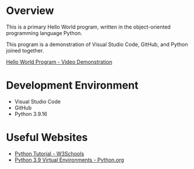 # Overview

This is a primary Hello World program, written in the object-oriented programming language Python. 

This program is a demonstration of Visual Studio Code, GitHub, and Python joined together.

[Hello World Program - Video Demonstration](https://youtu.be/u2Ynl9h-d2c)

# Development Environment

* Visual Studio Code
* GitHub
* Python 3.9.16

# Useful Websites

* [Python Tutorial - W3Schools](https://www.w3schools.com/python/)
* [Python 3.9 Virtual Environments - Python.org](https://docs.python.org/3.9/library/venv.html)